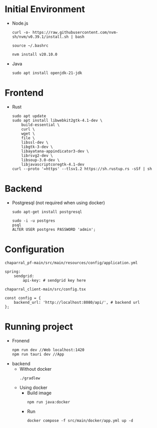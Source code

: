 # Initial Environment
- Node.js
    ```
    curl -o- https://raw.githubusercontent.com/nvm-sh/nvm/v0.39.1/install.sh | bash

    source ~/.bashrc

    nvm install v20.10.0
    ```
- Java
    ```
    sudo apt install openjdk-21-jdk
    ```
# Frontend
- Rust
    ```
    sudo apt update
    sudo apt install libwebkit2gtk-4.1-dev \
        build-essential \ 
        curl \
        wget \
        file \
        libssl-dev \
        libgtk-3-dev \
        libayatana-appindicator3-dev \
        librsvg2-dev \
        libsoup-3.0-dev \
        libjavascriptcoregtk-4.1-dev
    curl --proto '=https' --tlsv1.2 https://sh.rustup.rs -sSf | sh
    ```
# Backend
- Postgresql (not required when using docker)
    ```
    sudo apt-get install postgresql

    sudo -i -u postgres
    psql
    ALTER USER postgres PASSWORD 'admin';
    ```
# Configuration
`chaparral_pf-main/src/main/resources/config/application.yml`
```
spring:
    sendgrid:
        api-key: # sendgrid key here
```
`chaparral_client-main/src/config.tsx`
```
const config = {
    backend_url: 'http://localhost:8080/api/', # backend url
};
```
# Running project
- Fronend
    ```
    npm run dev //Web localhost:1420
    npm run tauri dev //App
    ```
- backend
    - Without docker
        ```
        ./gradlew
        ```
    - Using docker
        - Build image
            ```
            npm run java:docker
            ```
        - Run
            ```
            docker compose -f src/main/docker/app.yml up -d
            ```